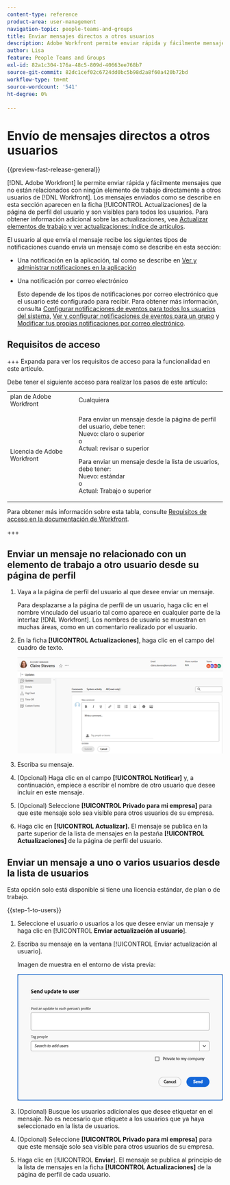 ```yaml
---
content-type: reference
product-area: user-management
navigation-topic: people-teams-and-groups
title: Enviar mensajes directos a otros usuarios
description: Adobe Workfront permite enviar rápida y fácilmente mensajes que no están relacionados con ningún elemento de trabajo directamente a otros usuarios de Workfront.
author: Lisa
feature: People Teams and Groups
exl-id: 82a1c304-176a-48c5-809d-40663ee768b7
source-git-commit: 82dc1cef02c6724dd0bc5b98d2a8f60a420b72bd
workflow-type: tm+mt
source-wordcount: '541'
ht-degree: 0%

---
```


# Envío de mensajes directos a otros usuarios

{{preview-fast-release-general}}

[!DNL Adobe Workfront] le permite enviar rápida y fácilmente mensajes que no están relacionados con ningún elemento de trabajo directamente a otros usuarios de [!DNL Workfront]. Los mensajes enviados como se describe en esta sección aparecen en la ficha [!UICONTROL Actualizaciones] de la página de perfil del usuario y son visibles para todos los usuarios. Para obtener información adicional sobre las actualizaciones, vea [Actualizar elementos de trabajo y ver actualizaciones: índice de artículos](../../workfront-basics/updating-work-items-and-viewing-updates/update-work-items-and-view-updates.md).

El usuario al que envía el mensaje recibe los siguientes tipos de notificaciones cuando envía un mensaje como se describe en esta sección:

* Una notificación en la aplicación, tal como se describe en [Ver y administrar notificaciones en la aplicación](../../workfront-basics/using-notifications/view-and-manage-in-app-notifications.md)
* Una notificación por correo electrónico

  Esto depende de los tipos de notificaciones por correo electrónico que el usuario esté configurado para recibir. Para obtener más información, consulta [Configurar notificaciones de eventos para todos los usuarios del sistema](../../administration-and-setup/manage-workfront/emails/configure-event-notifications-for-everyone-in-the-system.md), [Ver y configurar notificaciones de eventos para un grupo](../../administration-and-setup/manage-groups/create-and-manage-groups/view-and-configure-event-notifications-group.md) y [Modificar tus propias notificaciones por correo electrónico](../../workfront-basics/using-notifications/activate-or-deactivate-your-own-event-notifications.md).

## Requisitos de acceso

+++ Expanda para ver los requisitos de acceso para la funcionalidad en este artículo.

Debe tener el siguiente acceso para realizar los pasos de este artículo:

<table style="table-layout:auto"> 
 <col> 
 <col> 
 <tbody> 
  <tr data-mc-conditions=""> 
   <td role="rowheader">plan de Adobe Workfront</td> 
   <td>Cualquiera</td> 
  </tr> 
  <tr> 
   <td role="rowheader">Licencia de Adobe Workfront</td> 
   <td>
   <p>Para enviar un mensaje desde la página de perfil del usuario, debe tener:<br>
   Nuevo: claro o superior<br>
   o<br>
   Actual: revisar o superior</p>
   <p>Para enviar un mensaje desde la lista de usuarios, debe tener:<br>
   Nuevo: estándar<br>
   o<br>
   Actual: Trabajo o superior</p></td>
  </tr> 
 </tbody> 
</table>

Para obtener más información sobre esta tabla, consulte [Requisitos de acceso en la documentación de Workfront](/help/quicksilver/administration-and-setup/add-users/access-levels-and-object-permissions/access-level-requirements-in-documentation.md).

+++

## Enviar un mensaje no relacionado con un elemento de trabajo a otro usuario desde su página de perfil

1. Vaya a la página de perfil del usuario al que desee enviar un mensaje.

   Para desplazarse a la página de perfil de un usuario, haga clic en el nombre vinculado del usuario tal como aparece en cualquier parte de la interfaz [!DNL Workfront]. Los nombres de usuario se muestran en muchas áreas, como en un comentario realizado por el usuario.

1. En la ficha **[!UICONTROL Actualizaciones]**, haga clic en el campo del cuadro de texto.

   ![Usuario de mensaje en la ficha [!UICONTROL Actualizaciones]](assets/send-message-to-user-on-updates-tab.png)

1. Escriba su mensaje.
1. (Opcional) Haga clic en el campo **[!UICONTROL Notificar]** y, a continuación, empiece a escribir el nombre de otro usuario que desee incluir en este mensaje.

1. (Opcional) Seleccione **[!UICONTROL Privado para mi empresa]** para que este mensaje solo sea visible para otros usuarios de su empresa.

1. Haga clic en **[!UICONTROL Actualizar].**
El mensaje se publica en la parte superior de la lista de mensajes en la pestaña **[!UICONTROL Actualizaciones]** de la página de perfil del usuario.

## Enviar un mensaje a uno o varios usuarios desde la lista de usuarios

Esta opción solo está disponible si tiene una licencia estándar, de plan o de trabajo.

{{step-1-to-users}}

1. Seleccione el usuario o usuarios a los que desee enviar un mensaje y haga clic en [!UICONTROL **Enviar actualización al usuario**].
1. Escriba su mensaje en la ventana [!UICONTROL Enviar actualización al usuario].

   <span class="preview">Imagen de muestra en el entorno de vista previa:</span>

   <span class="preview">![Usuario de mensaje en la ventana Enviar actualización al usuario](assets/send-message-to-user-dialog-from-user-list.png)</span>

1. (Opcional) Busque los usuarios adicionales que desee etiquetar en el mensaje. No es necesario que etiquete a los usuarios que ya haya seleccionado en la lista de usuarios.
1. (Opcional) Seleccione **[!UICONTROL Privado para mi empresa]** para que este mensaje solo sea visible para otros usuarios de su empresa.
1. Haga clic en [!UICONTROL **Enviar**].
El mensaje se publica al principio de la lista de mensajes en la ficha **[!UICONTROL Actualizaciones]** de la página de perfil de cada usuario.

